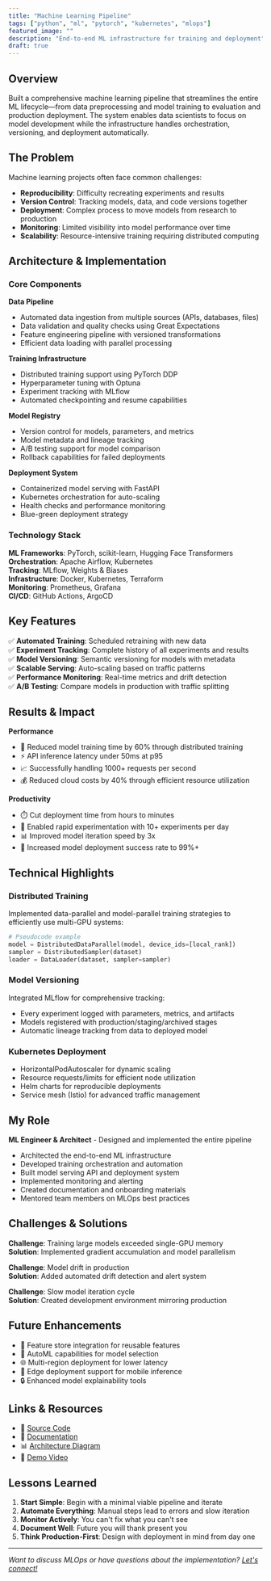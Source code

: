 ```yaml
---
title: "Machine Learning Pipeline"
tags: ["python", "ml", "pytorch", "kubernetes", "mlops"]
featured_image: ""
description: "End-to-end ML infrastructure for training and deployment"
draft: true
---
```


## Overview

Built a comprehensive machine learning pipeline that streamlines the entire ML lifecycle—from data preprocessing and model training to evaluation and production deployment. The system enables data scientists to focus on model development while the infrastructure handles orchestration, versioning, and deployment automatically.

## The Problem

Machine learning projects often face common challenges:

- **Reproducibility**: Difficulty recreating experiments and results
- **Version Control**: Tracking models, data, and code versions together
- **Deployment**: Complex process to move models from research to production
- **Monitoring**: Limited visibility into model performance over time
- **Scalability**: Resource-intensive training requiring distributed computing

## Architecture & Implementation

### Core Components

**Data Pipeline**
- Automated data ingestion from multiple sources (APIs, databases, files)
- Data validation and quality checks using Great Expectations
- Feature engineering pipeline with versioned transformations
- Efficient data loading with parallel processing

**Training Infrastructure**
- Distributed training support using PyTorch DDP
- Hyperparameter tuning with Optuna
- Experiment tracking with MLflow
- Automated checkpointing and resume capabilities

**Model Registry**
- Version control for models, parameters, and metrics
- Model metadata and lineage tracking
- A/B testing support for model comparison
- Rollback capabilities for failed deployments

**Deployment System**
- Containerized model serving with FastAPI
- Kubernetes orchestration for auto-scaling
- Health checks and performance monitoring
- Blue-green deployment strategy

### Technology Stack

**ML Frameworks**: PyTorch, scikit-learn, Hugging Face Transformers  
**Orchestration**: Apache Airflow, Kubernetes  
**Tracking**: MLflow, Weights & Biases  
**Infrastructure**: Docker, Kubernetes, Terraform  
**Monitoring**: Prometheus, Grafana  
**CI/CD**: GitHub Actions, ArgoCD  

## Key Features

✅ **Automated Training**: Scheduled retraining with new data  
✅ **Experiment Tracking**: Complete history of all experiments and results  
✅ **Model Versioning**: Semantic versioning for models with metadata  
✅ **Scalable Serving**: Auto-scaling based on traffic patterns  
✅ **Performance Monitoring**: Real-time metrics and drift detection  
✅ **A/B Testing**: Compare models in production with traffic splitting  

## Results & Impact

**Performance**
- 🚀 Reduced model training time by 60% through distributed training
- ⚡ API inference latency under 50ms at p95
- 📈 Successfully handling 1000+ requests per second
- 💰 Reduced cloud costs by 40% through efficient resource utilization

**Productivity**
- ⏱️ Cut deployment time from hours to minutes
- 🔄 Enabled rapid experimentation with 10+ experiments per day
- 📊 Improved model iteration speed by 3x
- 🎯 Increased model deployment success rate to 99%+

## Technical Highlights

### Distributed Training
Implemented data-parallel and model-parallel training strategies to efficiently use multi-GPU systems:

```python
# Pseudocode example
model = DistributedDataParallel(model, device_ids=[local_rank])
sampler = DistributedSampler(dataset)
loader = DataLoader(dataset, sampler=sampler)
```

### Model Versioning
Integrated MLflow for comprehensive tracking:
- Every experiment logged with parameters, metrics, and artifacts
- Models registered with production/staging/archived stages
- Automatic lineage tracking from data to deployed model

### Kubernetes Deployment
- HorizontalPodAutoscaler for dynamic scaling
- Resource requests/limits for efficient node utilization
- Helm charts for reproducible deployments
- Service mesh (Istio) for advanced traffic management

## My Role

**ML Engineer & Architect** - Designed and implemented the entire pipeline

- Architected the end-to-end ML infrastructure
- Developed training orchestration and automation
- Built model serving API and deployment system
- Implemented monitoring and alerting
- Created documentation and onboarding materials
- Mentored team members on MLOps best practices

## Challenges & Solutions

**Challenge**: Training large models exceeded single-GPU memory  
**Solution**: Implemented gradient accumulation and model parallelism

**Challenge**: Model drift in production  
**Solution**: Added automated drift detection and alert system

**Challenge**: Slow model iteration cycle  
**Solution**: Created development environment mirroring production

## Future Enhancements

- 🔮 Feature store integration for reusable features
- 🤖 AutoML capabilities for model selection
- 🌐 Multi-region deployment for lower latency
- 📱 Edge deployment support for mobile inference
- 🔒 Enhanced model explainability tools

## Links & Resources

- 🔗 [Source Code](https://github.com/jordan77-lang/ml-pipeline)
- 📖 [Documentation](https://github.com/jordan77-lang/ml-pipeline/wiki)
- 📊 [Architecture Diagram](https://github.com/jordan77-lang/ml-pipeline#architecture)
- 🎥 [Demo Video](https://www.youtube.com/watch?v=example)

## Lessons Learned

1. **Start Simple**: Begin with a minimal viable pipeline and iterate
2. **Automate Everything**: Manual steps lead to errors and slow iteration
3. **Monitor Actively**: You can't fix what you can't see
4. **Document Well**: Future you will thank present you
5. **Think Production-First**: Design with deployment in mind from day one

---

*Want to discuss MLOps or have questions about the implementation? [Let's connect!](mailto:your.email@example.com)*
